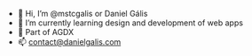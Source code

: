 - 👋 Hi, I’m @mstcgalis or Daniel Gális
- 🌱 I’m currently learning design and development of web apps
- 👥 Part of AGDX
- 📫 contact@danielgalis.com

